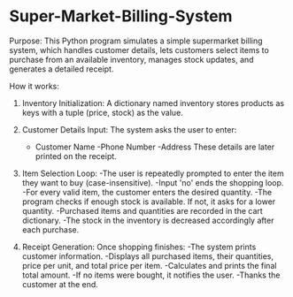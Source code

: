 # Super-Market-Billing-System

Purpose:
This Python program simulates a simple supermarket billing system, which handles customer details, lets customers select items to purchase from an available inventory, manages stock updates, and generates a detailed receipt.

How it works:

1. Inventory Initialization:
   A dictionary named inventory stores products as keys with a tuple (price, stock) as the value.
   
2. Customer Details Input:
   The system asks the user to enter:
   - Customer Name
   -Phone Number
   -Address
These details are later printed on the receipt.

3. Item Selection Loop:
   -The user is repeatedly prompted to enter the item they want to buy (case-insensitive).
   -Input 'no' ends the shopping loop.
   -For every valid item, the customer enters the desired quantity.
   -The program checks if enough stock is available. If not, it asks for a lower quantity.
   -Purchased items and quantities are recorded in the cart dictionary.
   -The stock in the inventory is decreased accordingly after each purchase.

4. Receipt Generation:
   Once shopping finishes:
   -The system prints customer information.
   -Displays all purchased items, their quantities, price per unit, and total price per item.
   -Calculates and prints the final total amount.
   -If no items were bought, it notifies the user.
   -Thanks the customer at the end.     
